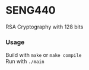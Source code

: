 # SENG440

RSA Cryptography with 128 bits

### Usage
Build with `make` or `make compile`\
Run with `./main`
